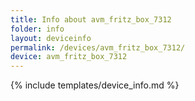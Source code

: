 ```yaml
---
title: Info about avm_fritz_box_7312
folder: info
layout: deviceinfo
permalink: /devices/avm_fritz_box_7312/
device: avm_fritz_box_7312
---
```

{% include templates/device_info.md %}

